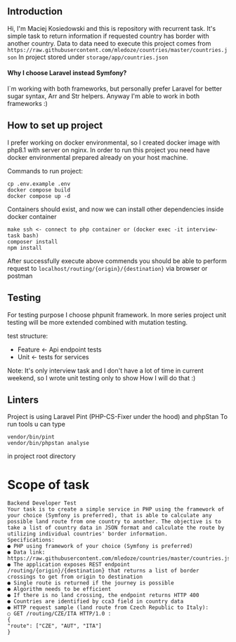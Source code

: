 ## Introduction
Hi,
I'm Maciej Kosiedowski and this is repository with recurrent task. 
It's simple task to return information if requested country has border with another country. 
Data to data need to execute this project comes from `https://raw.githubusercontent.com/mledoze/countries/master/countries.json`
In project stored under `storage/app/countries.json`

#### Why I choose Laravel instead Symfony? 
I`m working with both frameworks, but personally prefer Laravel for better sugar syntax, Arr and Str helpers. 
Anyway I'm able to work in both frameworks :) 

## How to set up project
I prefer working on docker environmental, so I created docker image with php8.1 with server on nginx. 
In order to run this project you need have docker environmental prepared already on your host machine.

Commands to run project:
```
cp .env.example .env
docker compose build
docker compose up -d
```
Containers should exist, and now we can install other dependencies inside docker container
```
make ssh <- connect to php container or (docker exec -it interview-task bash)
composer install
npm install
```
After successfully execute above commends you should be able to perform request to `localhost/routing/{origin}/{destination}` via browser or postman


## Testing
For testing purpose I choose phpunit framework. 
In more series project unit testing will be more extended combined with mutation testing.

test structure:
- Feature <- Api endpoint tests
- Unit <- tests for services

Note:
It's only interview task and I don't have a lot of time in current weekend, so I wrote unit testing only to show How I will do that :) 


## Linters
Project is using Laravel Pint (PHP-CS-Fixer under the hood) and phpStan
To run tools u can type
```
vendor/bin/pint
vendor/bin/phpstan analyse
```
in project root directory


# Scope of task
```
Backend Developer Test 
Your task is to create a simple service in PHP using the framework of your choice (Symfony is preferred), that is able to calculate any possible land route from one country to another. The objective is to take a list of country data in JSON format and calculate the route by utilizing individual countries' border information. 
Specifications: 
● PHP using framework of your choice (Symfony is preferred)
● Data link: https://raw.githubusercontent.com/mledoze/countries/master/countries.json ● The application exposes REST endpoint /routing/{origin}/{destination} that returns a list of border crossings to get from origin to destination 
● Single route is returned if the journey is possible 
● Algorithm needs to be efficient 
● If there is no land crossing, the endpoint returns HTTP 400 
● Countries are identified by cca3 field in country data 
● HTTP request sample (land route from Czech Republic to Italy): 
○ GET /routing/CZE/ITA HTTP/1.0 : 
{ 
"route": ["CZE", "AUT", "ITA"] 
} 
```
